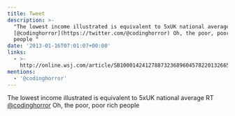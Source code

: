 ```yaml
---
title: Tweet
description: >-
  "The lowest income illustrated is equivalent to 5xUK national average RT
  [@codinghorror](https://twitter.com/@codinghorror) Oh, the poor, poor rich
  people "
date: '2013-01-16T07:01:07+00:00'
links:
  - >-
    http://online.wsj.com/article/SB10001424127887323689604578220132665726040.html#project=WEALTH0105&articleTabs=interactive
mentions:
  - '@codinghorror'
---
```

The lowest income illustrated is equivalent to 5xUK national average RT [@codinghorror](https://twitter.com/@codinghorror) Oh, the poor, poor rich people 
